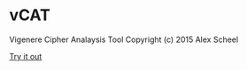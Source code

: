 # vCAT
Vigenere Cipher Analaysis Tool
Copyright (c) 2015 Alex Scheel

[Try it out](https://cipherboy.github.io/vCAT)
